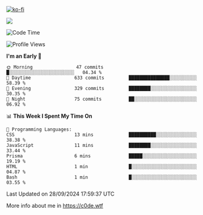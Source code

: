 [![ko-fi](https://ko-fi.com/img/githubbutton_sm.svg)](https://ko-fi.com/Z8Z4Y2LKX)

<a href="https://wakatime.com"><img src="https://wakatime.com/share/@c0dezin/b7f18a7c-ab3a-40b8-8bc7-b1b7bf71f1d6.svg" /></a>

<!--START_SECTION:waka-->
![Code Time](http://img.shields.io/badge/Code%20Time-108%20hrs%2049%20mins-blue)

![Profile Views](http://img.shields.io/badge/Profile%20Views-1-blue)

**I'm an Early 🐤** 

```text
🌞 Morning                47 commits          █░░░░░░░░░░░░░░░░░░░░░░░░   04.34 % 
🌆 Daytime                633 commits         ███████████████░░░░░░░░░░   58.39 % 
🌃 Evening                329 commits         ████████░░░░░░░░░░░░░░░░░   30.35 % 
🌙 Night                  75 commits          ██░░░░░░░░░░░░░░░░░░░░░░░   06.92 % 
```


📊 **This Week I Spent My Time On** 

```text
💬 Programming Languages: 
CSS                      13 mins             ██████████░░░░░░░░░░░░░░░   38.38 % 
JavaScript               11 mins             ████████░░░░░░░░░░░░░░░░░   33.44 % 
Prisma                   6 mins              █████░░░░░░░░░░░░░░░░░░░░   19.19 % 
HTML                     1 min               █░░░░░░░░░░░░░░░░░░░░░░░░   04.87 % 
Bash                     1 min               █░░░░░░░░░░░░░░░░░░░░░░░░   03.55 % 
```


 Last Updated on 28/09/2024 17:59:37 UTC
<!--END_SECTION:waka-->

More info about me in https://c0de.wtf
